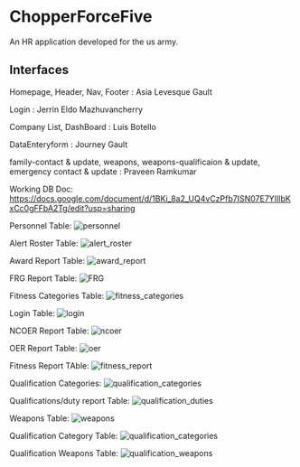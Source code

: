 # ChopperForceFive
An HR application developed for the us army.

## Interfaces
Homepage, Header, Nav, Footer : Asia Levesque Gault

Login : Jerrin Eldo Mazhuvancherry

Company List, DashBoard : Luis Botello 

DataEnteryform : Journey Gault

family-contact & update, weapons, weapons-qualificaion & update, emergency contact & update : Praveen Ramkumar 

Working DB Doc: https://docs.google.com/document/d/1BKi_8a2_UQ4vCzPfb7ISN07E7YIIlbKxCc0gFFbA2Tg/edit?usp=sharing

Personnel Table:
![personnel](https://github.com/2021-Winter-HTTP-5202-A/ChopperForceFive/blob/main/Images/Personel.PNG)

Alert Roster Table:
![alert_roster](https://github.com/2021-Winter-HTTP-5202-A/ChopperForceFive/blob/main/Images/alert_roster.PNG)

Award Report Table:
![award_report](https://github.com/2021-Winter-HTTP-5202-A/ChopperForceFive/blob/main/Images/awards_report_page.PNG)

FRG Report Table:
![FRG](https://github.com/2021-Winter-HTTP-5202-A/ChopperForceFive/blob/main/Images/family_readiness_group.PNG)

Fitness Categories Table:
![fitness_categories](https://github.com/2021-Winter-HTTP-5202-A/ChopperForceFive/blob/main/Images/fitness_cat.PNG)

Login Table:
![login](https://github.com/2021-Winter-HTTP-5202-A/ChopperForceFive/blob/main/Images/login.PNG)

NCOER Report Table:
![ncoer](https://github.com/2021-Winter-HTTP-5202-A/ChopperForceFive/blob/main/Images/ncoers.PNG)

OER Report Table:
![oer](https://github.com/2021-Winter-HTTP-5202-A/ChopperForceFive/blob/main/Images/oers.PNG)

Fitness Report TAble:
![fitness_report](https://github.com/2021-Winter-HTTP-5202-A/ChopperForceFive/blob/main/Images/physical_fittness_report.PNG)

Qualification Categories:
![qualification_categories](https://github.com/2021-Winter-HTTP-5202-A/ChopperForceFive/blob/main/Images/qual_cat.PNG)

Qualifications/duty report Table:
![qualification_duties](https://github.com/2021-Winter-HTTP-5202-A/ChopperForceFive/blob/main/Images/qual_duty.PNG)

Weapons Table:
![weapons](https://github.com/2021-Winter-HTTP-5202-A/ChopperForceFive/blob/main/Images/weapons.PNG)

Qualification Category Table:
![qualification_categories](https://github.com/2021-Winter-HTTP-5202-A/ChopperForceFive/blob/main/Images/qual_cat.PNG)

Qualification Weapons Table:
![qualification_weapons](https://github.com/2021-Winter-HTTP-5202-A/ChopperForceFive/blob/main/Images/weapons_qualification.PNG)
